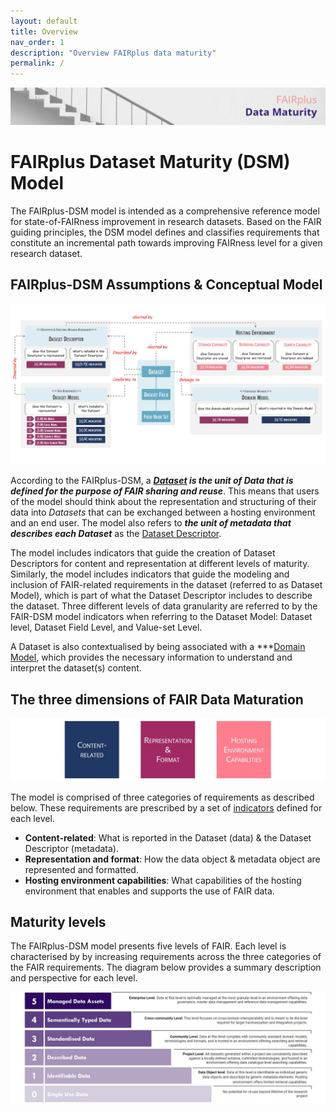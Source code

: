 ```yaml
---
layout: default
title: Overview
nav_order: 1
description: "Overview FAIRplus data maturity"
permalink: /
---
```


![Banner](assets/images/overview/banner_draft.JPG)

# FAIRplus Dataset Maturity (DSM) Model  

The FAIRplus-DSM model is intended as a comprehensive reference model for state-of-FAIRness improvement in research datasets. Based on the FAIR guiding principles, the DSM model defines and classifies requirements that constitute an incremental path towards improving FAIRness level for a given research dataset.

## FAIRplus-DSM Assumptions & Conceptual Model

![concept](assets/images/overview/conceptual-model.png) 

According to the FAIRplus-DSM, a ***[Dataset](https://fairplus.github.io/Data-Maturity/docs/Glossary/#dataset) is the unit of Data that is defined for the purpose of FAIR sharing and reuse***. This means that users of the model should think about the representation and structuring of their data into *Datasets* that can be exchanged between a hosting environment and an end user. The model also refers to ***the unit of metadata that describes each Dataset*** as the [Dataset Descriptor](https://fairplus.github.io/Data-Maturity/docs/Glossary/#dataset-descriptor).     

The model includes indicators that guide the creation of Dataset Descriptors for content and representation at different levels of maturity. Similarly, the model includes indicators that guide the modeling and inclusion of FAIR-related requirements in the dataset \(referred to as Dataset Model\), which is part of what the Dataset Descriptor includes to describe the dataset. Three different levels of data granularity are referred to by the FAIR-DSM model indicators when referring to the Dataset Model: Dataset level, Dataset Field Level, and Value-set Level. 

A Dataset is also contextualised by being associated with a ***[Domain Model](https://fairplus.github.io/Data-Maturity/docs/Glossary/#domain-model), which provides the necessary information to understand and interpret the dataset\(s\) content.  


## The three dimensions of FAIR Data Maturation  

![Dimensions](assets/images/overview/dimensions.JPG)  

The model is comprised of three categories of requirements as described below. These requirements are prescribed by a set of [indicators](docs/Indicators.md) defined for each level.

- **Content-related**: What is reported in the Dataset \(data\) & the Dataset Descriptor \(metadata\).
- **Representation and format**: How the data object & metadata object are represented and formatted.
- **Hosting environment capabilities**: What capabilities of the hosting environment that enables and supports the use of FAIR data.

## Maturity levels  

The FAIRplus-DSM model presents five levels of FAIR. Each level is characterised by by increasing requirements across the three categories of the FAIR requirements. The diagram below provides a summary description and perspective for each level.   

![Levels](assets/images/overview/levels_definition.JPG)
